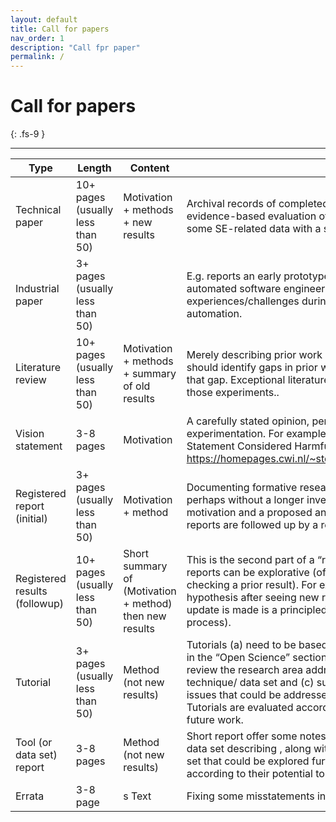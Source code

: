 ```yaml
---
layout: default
title: Call for papers
nav_order: 1
description: "Call fpr paper"
permalink: /
---
```


# Call for papers
{: .fs-9 }

---


<font size=1>

Type | Length| Content | Notes
----|--------|---------|------
Technical paper | 10+ pages (usually less than 50) | Motivation + methods  +  new results | Archival records of completed research, usually with an  evidence-based evaluation of hypotheses (e.g experiments on some SE-related data with a statistical analysis).   
Industrial paper | 3+ pages (usually less than 50)| | E.g. reports an early prototype or deployed version of an automated software engineering task, or experiences/challenges during the deployment of such automation.
Literature review | 10+ pages (usually less than 50) | Motivation + methods + summary of old results  | Merely describing prior work is not  enough. Literature reviews should identify gaps in prior work and propose ways to address that gap. Exceptional literature reviews actually perform some of those experiments..
Vision statement | 3-8 pages | Motivation | A carefully stated opinion, perhaps yet without supporting experimentation. For example, see “Edgar Dijkstra: Go To Statement Considered Harmful”, https://homepages.cwi.nl/~storm/teaching/reader/Dijkstra68.pdf
Registered report (initial) | 3+ pages (usually less than 50) | Motivation + method | Documenting  formative research ideas and an hypothesis, perhaps without a longer investigation -  these should include motivation and a proposed analysis method.  Ideally, registered reports are followed up by a registered results paper. |
Registered results<br>(followup) | 10+ pages (usually less than 50) | Short summary of (Motivation + method) then new results | This is the second part of a “registered report” paper.  Registered reports  can be explorative (of new ground) or confirmative (i.e. checking a prior result). For exploratory studies,  updating the  hypothesis after seeing new results is allowed, providing that update is made  is a principled manner (using some principle process).
Tutorial | 3+ pages (usually less than 50) | Method (not new results) | Tutorials (a) need to be based on  “available” material  (as defined in the “Open Science” section, above).  Such papers need to (b) review the research area addressed by some tool/ algorithm/ technique/   data set and (c) suggest a list of significant open issues  that could be  addressed with the tool or data set. Tutorials are evaluated  according to their potential to enable future work.
Tool (or data set) report | 3-8 pages | Method (not  new results) | Short report offer some notes on a  some reusab;e tool/ artifact/ data set describing , along with open issues with that   tool or data set that could be explored further .  Tool reports are evaluated  according to their potential to enable future work.
Errata | 3-8 page |s Text | Fixing some misstatements in a prior publication.  


</font>


